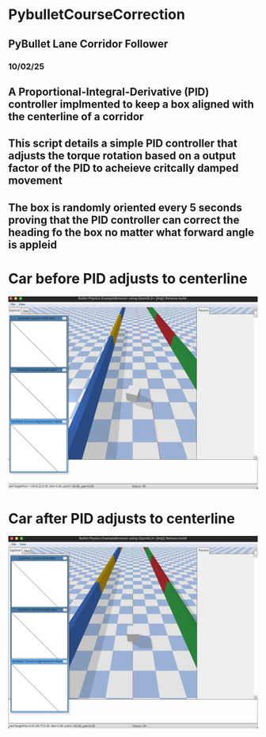 # PybulletCourseCorrection
## PyBullet Lane Corridor Follower 
### 10/02/25
## A Proportional-Integral-Derivative (PID) controller implmented to keep a box aligned with the centerline of a corridor
## This script details a simple PID controller that adjusts the torque rotation based on a output factor of the PID to acheieve critcally damped movement
## The box is randomly oriented every 5 seconds proving that the PID controller can correct the heading fo the box no matter what forward angle is appleid

# Car before PID adjusts to centerline
![NotAligned](/PIDController/NonAlign.png)

# Car after PID adjusts to centerline
![Aligned](/PIDController/Align.png)
